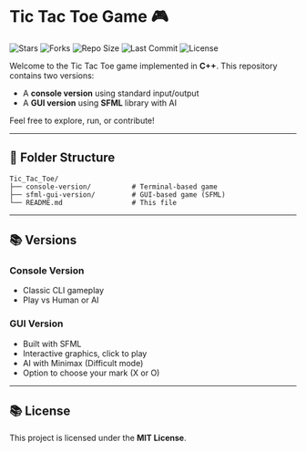 # Tic Tac Toe Game 🎮

![Stars](https://img.shields.io/github/stars/AALAM-PARVEJ/Tic_Tac_Toe?style=social)
![Forks](https://img.shields.io/github/forks/AALAM-PARVEJ/Tic_Tac_Toe?style=social)
![Repo Size](https://img.shields.io/github/repo-size/AALAM-PARVEJ/Tic_Tac_Toe)
![Last Commit](https://img.shields.io/github/last-commit/AALAM-PARVEJ/Tic_Tac_Toe)
![License](https://img.shields.io/github/license/AALAM-PARVEJ/Tic_Tac_Toe)

Welcome to the Tic Tac Toe game implemented in **C++**. This repository contains two versions:

- A **console version** using standard input/output
- A **GUI version** using **SFML** library with AI

Feel free to explore, run, or contribute!

---

## 📂 Folder Structure

```
Tic_Tac_Toe/
├── console-version/          # Terminal-based game
├── sfml-gui-version/         # GUI-based game (SFML)
└── README.md                 # This file
```

---

## 📚 Versions

### Console Version
- Classic CLI gameplay
- Play vs Human or AI

### GUI Version
- Built with SFML
- Interactive graphics, click to play
- AI with Minimax (Difficult mode)
- Option to choose your mark (X or O)

---

## 📚 License

This project is licensed under the **MIT License**.